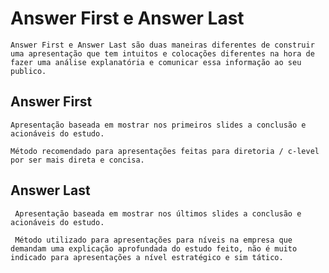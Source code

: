# Answer First e Answer Last
    Answer First e Answer Last são duas maneiras diferentes de construir uma apresentação que tem intuitos e colocações diferentes na hora de fazer uma análise explanatória e comunicar essa informação ao seu publico.

## Answer First
    Apresentação baseada em mostrar nos primeiros slides a conclusão e acionáveis do estudo.

    Método recomendado para apresentações feitas para diretoria / c-level por ser mais direta e concisa.

## Answer Last    
     Apresentação baseada em mostrar nos últimos slides a conclusão e acionáveis do estudo.

     Método utilizado para apresentações para níveis na empresa que demandam uma explicação aprofundada do estudo feito, não é muito indicado para apresentações a nível estratégico e sim tático.

     